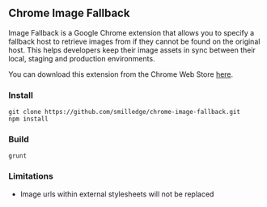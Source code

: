 ## Chrome Image Fallback
Image Fallback is a Google Chrome extension that allows you to specify a fallback host to retrieve images from if they cannot be found on the original host. This helps developers keep their image assets in sync between their local, staging and production environments. 

You can download this extension from the Chrome Web Store [here](https://chrome.google.com/webstore/detail/image-fallback/bdalekeapajlinfmggjofpajebfcdoke).

### Install
    git clone https://github.com/smilledge/chrome-image-fallback.git
    npm install

### Build
    grunt

### Limitations
 - Image urls within external stylesheets will not be replaced
